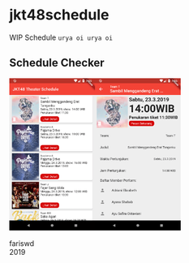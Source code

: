 # jkt48schedule
WIP Schedule ```urya oi urya oi```

## Schedule Checker
<img src="https://raw.githubusercontent.com/fariswd/jkt48schedule/master/ss1.png" height="300"><img src="https://raw.githubusercontent.com/fariswd/jkt48schedule/master/ss2.png" height="300">


fariswd  
2019
